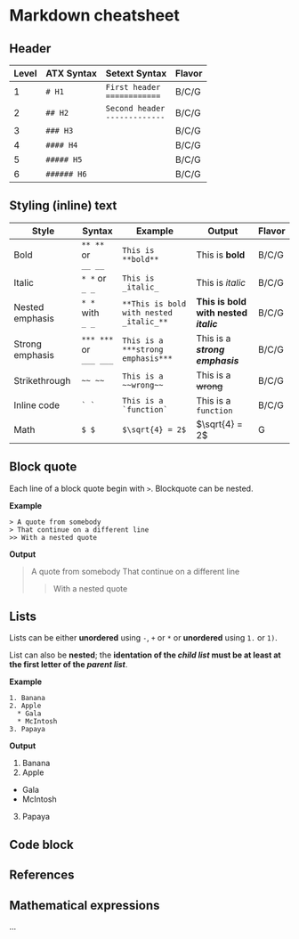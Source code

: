 # Markdown cheatsheet

## Header

| Level | ATX Syntax  | Setext Syntax                        | Flavor |
|-------|-------------|--------------------------------------|--------|
| 1     | `# H1`      | `First header` <br> `============`   | B/C/G  |
| 2     | `## H2`     | `Second header` <br> `-------------` | B/C/G  |
| 3     | `### H3`    |                                      | B/C/G  |
| 4     | `#### H4`   |                                      | B/C/G  |
| 5     | `##### H5`  |                                      | B/C/G  |
| 6     | `###### H6` |                                      | B/C/G  |


## Styling (inline) text

| Style           | Syntax                      | Example                                 | Output                                | Flavor |
|-----------------|-----------------------------|-----------------------------------------|---------------------------------------|--------|
| Bold            | `** **` or <br> `__ __`     | `This is **bold**`                      | This is **bold**                      | B/C/G  |
| Italic          | `* *` or <br> `_ _`         | `This is _italic_`                      | This is *italic*                      | B/C/G  |
| Nested emphasis | `* *` with <br> `_ _`       | `**This is bold with nested _italic_**` | **This is bold with nested _italic_** | B/C/G  |
| Strong emphasis | `*** ***` or <br> `___ ___` | `This is a ***strong emphasis***`       | This is a ***strong emphasis***       | B/C/G  |
| Strikethrough   | `~~ ~~`                     | `This is a ~~wrong~~`                   | This is a ~~wrong~~                   | B/C/G  |
| Inline code     | `` ` ` ``                   | `` This is a `function` ``              | This is a `function`                  | B/C/G  |
| Math            | `$ $`                       | `$\sqrt{4} = 2$`                        | $\sqrt{4} = 2$                       | G      |

## Block quote

Each line of a block quote begin with `>`. 
Blockquote can be nested.

**Example**
```
> A quote from somebody
> That continue on a different line
>> With a nested quote
```

**Output**
> A quote from somebody
> That continue on a different line
>> With a nested quote

## Lists

Lists can be either **unordered** using `-`, `+` or `*` or **unordered**
using `1.` or `1)`.

List can also be **nested**; the **identation of the _child list_ must be at
least at the first letter of the _parent list_**.  

**Example**
```
1. Banana
2. Apple
  * Gala
  * McIntosh
3. Papaya
```

**Output**
1. Banana
2. Apple
  * Gala
  * McIntosh
3. Papaya

## Code block

## References

## Mathematical expressions


<!--
| Syntax                | Or                  |  to Get               |
|-----------------------|-----------------------|-----------------------|
| \*Italic\*            | \_Italic\_            | *Italic*              |
| \*\*Bold\*\*          | \_\_Bold\_\_          | **Bold**              |
| \# Heading 1          | Heading 1\            | # Heading 1 {#h       |
|                       | =========             | eading-1 .smaller-h1} |
+-----------------------+-----------------------+-----------------------+
| \## Heading 2         | Heading 2\            | ## Heading 2 {#h      |
|                       | \-\-\-\-\-\-\-\--     | eading-2 .smaller-h2} |
+-----------------------+-----------------------+-----------------------+
| \                     | \[Link\]\[1\]\        | [Link](htt            |
| [Link\](http://a.com) | ⋮\                    | ps://commonmark.org/) |
|                       | \[1\]: http://b.org   |                       |
+-----------------------+-----------------------+-----------------------+
| !\[Imag               | !\[Image\]\[1\]\      | ![Markdown](images/fa |
| e\](http://url/a.png) | ⋮\                    | vicon.png){width="36" |
|                       | \[1\]:                | height="36"}          |
|                       | http://url/b.jpg      |                       |
+-----------------------+-----------------------+-----------------------+
| \> Blockquote         |                       | > Blockquote          |
+-----------------------+-----------------------+-----------------------+
| \* List\              | \- List\              | -   List              |
| \* List\              | - List\               | -   List              |
| \* List               | - List\               | -   List              |
+-----------------------+-----------------------+-----------------------+
| 1\. One\              | 1\) One\              | 1.  One               |
| 2. Two\               | 2) Two\               | 2.  Two               |
| 3. Three              | 3) Three              | 3.  Three             |
+-----------------------+-----------------------+-----------------------+
| Horizontal rule:\     | Horizontal rule:\     | Horizontal rule:      |
| \                     | \                     |                       |
| \-\--                 | \*\*\*                | -------------------   |
+-----------------------+-----------------------+-----------------------+
| \`Inline code\` with  |                       | `Inline               |
| backticks             |                       |  code`{.preformatted} |
|                       |                       | with backticks        |
+-----------------------+-----------------------+-----------------------+
| \`\`\`\               | [····]{.spaces}\#     | ::: code-block        |
| \# code block\        | code block\           | \# code block\        |
| print \'3 backticks   | [····]{.spaces}print  | print \'3 backticks   |
| or\'\                 | \'3 backticks or\'\   | or\'\                 |
| print \'indent 4      | [····]{.spaces}print  | print \'indent 4      |
| spaces\'\             | \'indent 4 spaces\'   | spaces\'              |
| \`\`\`                |                       | :::                   |
+-----------------------+-----------------------+-----------------------+

-->

...

